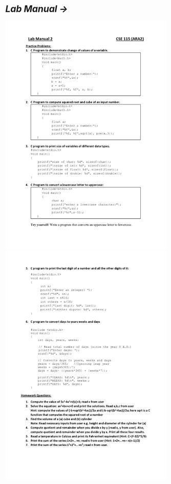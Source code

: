 # <i>Lab Manual →</i>
<img src="Lab Manual and Output/page0001.jpg">
<img src="Lab Manual and Output/page0002.jpg">
